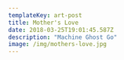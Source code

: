 ```yaml
---
templateKey: art-post
title: Mother's Love
date: 2018-03-25T19:01:45.587Z
description: "Machine Ghost Go"
image: /img/mothers-love.jpg
---
```

